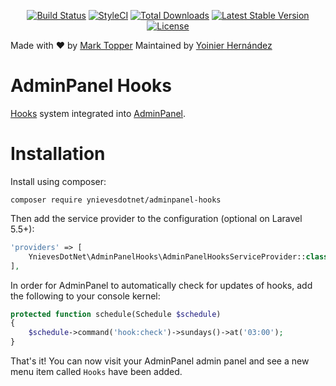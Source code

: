 <p align="center">
<a href="https://travis-ci.org/ynievesdotnet/adminpanel-hooks"><img src="https://travis-ci.org/ynievesdotnet/adminpanel-hooks.svg?branch=master" alt="Build Status"></a>
<a href="https://github.styleci.io/repos/257430580/shield?style=flat"><img src="https://github.styleci.io/repos/257430580/shield?branch=master&style=flat" alt="StyleCI"></a>
<a href="https://packagist.org/packages/ynievesdotnet/adminpanel-hooks"><img src="https://poser.pugx.org/ynievesdotnet/adminpanel-hooks/downloads.svg?format=flat" alt="Total Downloads"></a>
<a href="https://packagist.org/packages/ynievesdotnet/adminpanel-hooks"><img src="https://poser.pugx.org/ynievesdotnet/adminpanel-hooks/v/stable.svg?format=flat" alt="Latest Stable Version"></a>
<a href="https://packagist.org/packages/ynievesdotnet/adminpanel-hooks"><img src="https://poser.pugx.org/ynievesdotnet/adminpanel-hooks/license.svg?format=flat" alt="License"></a>
</p>

Made with ❤️ by [Mark Topper](https://marktopper.com)
Maintained by [Yoinier Hernández](http://www.ynieves.net)

# AdminPanel Hooks

[Hooks](https://github.com/larapack/hooks) system integrated into [AdminPanel](https://github.com/ynievesdotnet/adminpanel).

# Installation

Install using composer:

```
composer require ynievesdotnet/adminpanel-hooks
```

Then add the service provider to the configuration (optional on Laravel 5.5+):

```php
'providers' => [
    YnievesDotNet\AdminPanelHooks\AdminPanelHooksServiceProvider::class,
],
```

In order for AdminPanel to automatically check for updates of hooks, add the following to your console kernel:

```php
protected function schedule(Schedule $schedule)
{
    $schedule->command('hook:check')->sundays()->at('03:00');
}
```

That's it! You can now visit your AdminPanel admin panel and see a new menu item called `Hooks` have been added.
